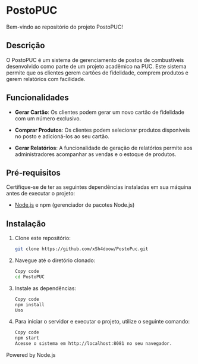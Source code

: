 # PostoPUC

Bem-vindo ao repositório do projeto PostoPUC!

## Descrição

O PostoPUC é um sistema de gerenciamento de postos de combustíveis desenvolvido como parte de um projeto acadêmico na PUC. Este sistema permite que os clientes gerem cartões de fidelidade, comprem produtos e gerem relatórios com facilidade.

## Funcionalidades

- **Gerar Cartão**: Os clientes podem gerar um novo cartão de fidelidade com um número exclusivo.

- **Comprar Produtos**: Os clientes podem selecionar produtos disponíveis no posto e adicioná-los ao seu cartão.

- **Gerar Relatórios**: A funcionalidade de geração de relatórios permite aos administradores acompanhar as vendas e o estoque de produtos.

## Pré-requisitos

Certifique-se de ter as seguintes dependências instaladas em sua máquina antes de executar o projeto:

- [Node.js](https://nodejs.org/) e npm (gerenciador de pacotes Node.js)

## Instalação

1. Clone este repositório:

   ```bash
   git clone https://github.com/xSh4doow/PostoPuc.git

2. Navegue até o diretório clonado:

    ```bash
    Copy code
    cd PostoPUC

3. Instale as dependências:
    ```bash
    Copy code
    npm install
    Uso

4. Para iniciar o servidor e executar o projeto, utilize o seguinte comando:
    ```bash
    Copy code
    npm start
    Acesse o sistema em http://localhost:8081 no seu navegador.


Powered by Node.js

